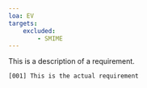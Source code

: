 ```yaml
---
loa: EV
targets:
    excluded:
        - SMIME
---
```


This is a description of a requirement.

    [001] This is the actual requirement

